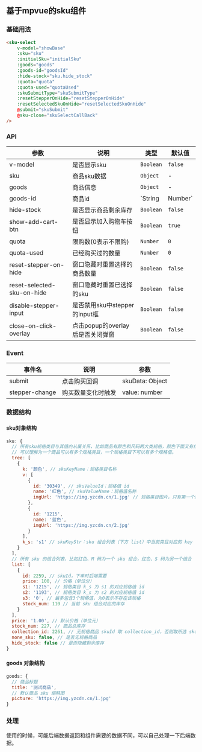 ## 基于mpvue的sku组件

### 基础用法
```html
<sku-select
    v-model="showBase"
    :sku="sku"
    :initialSku="initialSku"
    :goods="goods"
    :goods-id="goodsId"
    :hide-stock="sku.hide_stock"
    :quota="quota"
    :quota-used="quotaUsed"
    :skuSubmitType="skuSubmitType"
    :resetStepperOnHide="resetStepperOnHide"
    :resetSelectedSkuOnHide="resetSelectedSkuOnHide"
    @submit="skuSubmit"
    @sku-close="skuSelectCallBack"
/>
```


### API

| 参数 | 说明 | 类型 | 默认值 |
|-----------|-----------|-----------|-------------|
| v-model | 是否显示sku | `Boolean` | `false` |
| sku | 商品sku数据 | `Object` | - |
| goods | 商品信息 | `Object` | - |
| goods-id | 商品id | `String | Number` | - |
| hide-stock | 是否显示商品剩余库存 | `Boolean` | `false` |
| show-add-cart-btn | 是否显示加入购物车按钮 | `Boolean` | `true` |
| quota | 限购数(0表示不限购) | `Number` | `0` |
| quota-used | 已经购买过的数量 | `Number` | `0` |
| reset-stepper-on-hide | 窗口隐藏时重置选择的商品数量 | `Boolean` | `false` |
| reset-selected-sku-on-hide | 窗口隐藏时重置已选择的sku | `Boolean` | `false` |
| disable-stepper-input | 是否禁用sku中stepper的input框 | `Boolean` | `false` |
| close-on-click-overlay | 点击popup的overlay后是否关闭弹窗 | `Boolean` | `false` |

### Event

| 事件名 | 说明 | 参数 |
|-----------|-----------|-----------|
| submit | 点击购买回调 | skuData: Object |
| stepper-change | 购买数量变化时触发 | value: number |

### 数据结构
#### sku对象结构
```javascript
sku: {
  // 所有sku规格类目与其值的从属关系，比如商品有颜色和尺码两大类规格，颜色下面又有红色和蓝色两个规格值。
  // 可以理解为一个商品可以有多个规格类目，一个规格类目下可以有多个规格值。
  tree: [
    {
      k: '颜色', // skuKeyName：规格类目名称
      v: [
        {
          id: '30349', // skuValueId：规格值 id
          name: '红色', // skuValueName：规格值名称
          imgUrl: 'https://img.yzcdn.cn/1.jpg' // 规格类目图片，只有第一个规格类目可以定义图片
        },
        {
          id: '1215',
          name: '蓝色',
          imgUrl: 'https://img.yzcdn.cn/2.jpg'
        }
      ],
      k_s: 's1' // skuKeyStr：sku 组合列表（下方 list）中当前类目对应的 key 值，value 值会是从属于当前类目的一个规格值 id
    }
  ],
  // 所有 sku 的组合列表，比如红色、M 码为一个 sku 组合，红色、S 码为另一个组合
  list: [
    {
      id: 2259, // skuId，下单时后端需要
      price: 100, // 价格（单位分）
      s1: '1215', // 规格类目 k_s 为 s1 的对应规格值 id
      s2: '1193', // 规格类目 k_s 为 s2 的对应规格值 id
      s3: '0', // 最多包含3个规格值，为0表示不存在该规格
      stock_num: 110 // 当前 sku 组合对应的库存
    }
  ],
  price: '1.00', // 默认价格（单位元）
  stock_num: 227, // 商品总库存
  collection_id: 2261, // 无规格商品 skuId 取 collection_id，否则取所选 sku 组合对应的 id
  none_sku: false, // 是否无规格商品
  hide_stock: false // 是否隐藏剩余库存
}
```

#### goods 对象结构
```javascript
goods: {
  // 商品标题
  title: '测试商品',
  // 默认商品 sku 缩略图
  picture: 'https://img.yzcdn.cn/1.jpg'
}
```

### 处理

使用的时候，可能后端数据返回和组件需要的数据不同，可以自己处理一下后端数据。


